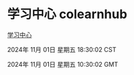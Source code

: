 # 学习中心 colearnhub
[学习中心](http://219.139.197.74:56308/colearnhub/)

2024年 11月 01日 星期五 18:30:02 CST

2024年 11月 01日 星期五 10:30:02 GMT
